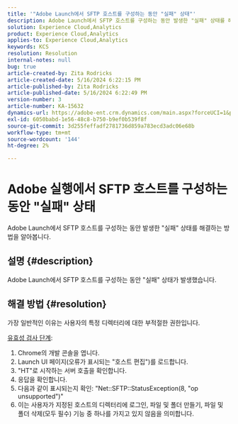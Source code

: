 ```yaml
---
title: '"Adobe Launch에서 SFTP 호스트를 구성하는 동안 "실패" 상태"'
description: Adobe Launch에서 SFTP 호스트를 구성하는 동안 발생한 "실패" 상태를 해결하는 방법을 알아봅니다.
solution: Experience Cloud,Analytics
product: Experience Cloud,Analytics
applies-to: Experience Cloud,Analytics
keywords: KCS
resolution: Resolution
internal-notes: null
bug: true
article-created-by: Zita Rodricks
article-created-date: 5/16/2024 6:22:15 PM
article-published-by: Zita Rodricks
article-published-date: 5/16/2024 6:22:49 PM
version-number: 3
article-number: KA-15632
dynamics-url: https://adobe-ent.crm.dynamics.com/main.aspx?forceUCI=1&pagetype=entityrecord&etn=knowledgearticle&id=25bf4537-b113-ef11-9f89-6045bd0298d4
exl-id: 6050babd-1e56-48c8-b750-b9ef0b539f8f
source-git-commit: 3d255feffadf2781736d859a783ecd3adc06e68b
workflow-type: tm+mt
source-wordcount: '144'
ht-degree: 2%

---
```


# Adobe 실행에서 SFTP 호스트를 구성하는 동안 &quot;실패&quot; 상태


Adobe Launch에서 SFTP 호스트를 구성하는 동안 발생한 &quot;실패&quot; 상태를 해결하는 방법을 알아봅니다.

## 설명 {#description}


Adobe Launch에서 SFTP 호스트를 구성하는 동안 &quot;실패&quot; 상태가 발생했습니다.


## 해결 방법 {#resolution}


가장 일반적인 이유는 사용자의 특정 디렉터리에 대한 부적절한 권한입니다.

<u>유효성 검사 단계</u>:

1. Chrome의 개발 콘솔을 엽니다.
2. Launch UI 페이지(오류가 표시되는 &quot;호스트 편집&quot;)를 로드합니다.
3. &quot;HT&quot;로 시작하는 서버 호출을 확인합니다.
4. 응답을 확인합니다.
5. 다음과 같이 표시되는지 확인: &quot;Net::SFTP::StatusException(8, &quot;op unsupported&quot;)&quot;
6. 이는 사용자가 지정된 호스트의 디렉터리에 로그인, 파일 및 폴더 만들기, 파일 및 폴더 삭제(모두 필수) 기능 중 하나를 가지고 있지 않음을 의미합니다.

